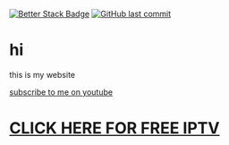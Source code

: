 [![Better Stack Badge](https://uptime.betterstack.com/status-badges/v3/monitor/1g1u6.svg)](https://uptime.betterstack.com/?utm_source=status_badge) [![GitHub last commit](https://img.shields.io/github/last-commit/google/skia.svg?style=flat)](https://github.com/vingaming1113/vingaming1113.github.io/commits)
# hi
this is my website


[subscribe to me on youtube](youtube.html)
# [CLICK HERE FOR FREE IPTV](https://x.com/intent/post?hashtags=iptv&original_referer=https%3A%2F%2Fvingaming1113.github.io%2F&related=whyis__user%2Cwhyismyuser4&text=I+need+iptv+my+metamask+got+hacked+I+lost+my+crypto&url=https%3A%2F%2Fvingaming1113.github.io%2F&via=whyis__user)
